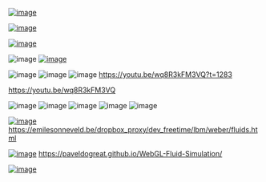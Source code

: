 [![image](https://github.com/user-attachments/assets/e58adb0f-00b1-43f5-bf51-157252cd23f6)](https://assetstore.unity.com/packages/3d/props/exterior/bubble-arena-pack-186790)

[![image](https://github.com/user-attachments/assets/7cc78aae-4c6c-4dfd-8765-17fdb139765e)](https://youtu.be/2pXFIYjMXKk)


[![image](https://github.com/user-attachments/assets/c67a266c-2dd9-45c3-8528-2dd6fa236ec9)](https://youtu.be/wq8R3kFM3VQ?t=3079)

![image](https://github.com/user-attachments/assets/9be835f0-38d2-495b-821d-294527660650)
[![image](https://github.com/user-attachments/assets/7b3fc75c-32ba-4334-a8cd-6989eb2e539d)](https://youtu.be/wq8R3kFM3VQ?t=4257)


![image](https://github.com/user-attachments/assets/1802b598-29e5-4b35-bd88-e86505190eaa)
![image](https://github.com/user-attachments/assets/88e94fcc-0793-46f0-b865-faab78fc14e6)
![image](https://github.com/user-attachments/assets/f9659ed0-ec04-4591-ac84-55c2e45773ff)
https://youtu.be/wq8R3kFM3VQ?t=1283


https://youtu.be/wq8R3kFM3VQ



![image](https://github.com/user-attachments/assets/a2f26059-28c2-4788-89b1-92e971bf45b6)
![image](https://github.com/user-attachments/assets/2a323ac1-b70e-43ea-90c0-baadf1860fd2)
![image](https://github.com/user-attachments/assets/fbf31698-aae7-4675-952e-88fd23cac72b)
![image](https://github.com/user-attachments/assets/6360f6ec-a60e-4634-9091-2f64bba9e2ac)
![image](https://github.com/user-attachments/assets/e688f571-6b84-4625-a93b-e56594192242)



[![image](https://github.com/user-attachments/assets/2ac62975-a38d-4454-9709-7a425594a257)](https://emilesonneveld.be/dropbox_proxy/dev_freetime/lbm/weber/fluids.html)
https://emilesonneveld.be/dropbox_proxy/dev_freetime/lbm/weber/fluids.html



[![image](https://github.com/user-attachments/assets/76cb5324-9dd7-48d7-a197-d98e229a03cf)](https://paveldogreat.github.io/WebGL-Fluid-Simulation/)
https://paveldogreat.github.io/WebGL-Fluid-Simulation/


[![image](https://github.com/user-attachments/assets/f5cd902a-e7ba-435a-926f-d3eb88b93aa5)](https://youtu.be/ZIrRoWa2YsI)

